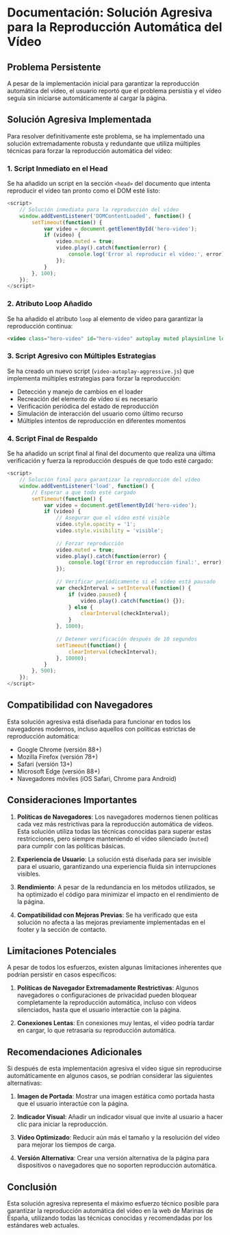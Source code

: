 # Documentación: Solución Agresiva para la Reproducción Automática del Vídeo

## Problema Persistente

A pesar de la implementación inicial para garantizar la reproducción automática del vídeo, el usuario reportó que el problema persistía y el vídeo seguía sin iniciarse automáticamente al cargar la página.

## Solución Agresiva Implementada

Para resolver definitivamente este problema, se ha implementado una solución extremadamente robusta y redundante que utiliza múltiples técnicas para forzar la reproducción automática del vídeo:

### 1. Script Inmediato en el Head

Se ha añadido un script en la sección `<head>` del documento que intenta reproducir el vídeo tan pronto como el DOM esté listo:

```javascript
<script>
    // Solución inmediata para la reproducción del vídeo
    window.addEventListener('DOMContentLoaded', function() {
        setTimeout(function() {
            var video = document.getElementById('hero-video');
            if (video) {
                video.muted = true;
                video.play().catch(function(error) {
                    console.log('Error al reproducir el vídeo:', error);
                });
            }
        }, 100);
    });
</script>
```

### 2. Atributo Loop Añadido

Se ha añadido el atributo `loop` al elemento de vídeo para garantizar la reproducción continua:

```html
<video class="hero-video" id="hero-video" autoplay muted playsinline loop>
```

### 3. Script Agresivo con Múltiples Estrategias

Se ha creado un nuevo script (`video-autoplay-aggressive.js`) que implementa múltiples estrategias para forzar la reproducción:

- Detección y manejo de cambios en el loader
- Recreación del elemento de vídeo si es necesario
- Verificación periódica del estado de reproducción
- Simulación de interacción del usuario como último recurso
- Múltiples intentos de reproducción en diferentes momentos

### 4. Script Final de Respaldo

Se ha añadido un script final al final del documento que realiza una última verificación y fuerza la reproducción después de que todo esté cargado:

```javascript
<script>
    // Solución final para garantizar la reproducción del vídeo
    window.addEventListener('load', function() {
        // Esperar a que todo esté cargado
        setTimeout(function() {
            var video = document.getElementById('hero-video');
            if (video) {
                // Asegurar que el vídeo esté visible
                video.style.opacity = '1';
                video.style.visibility = 'visible';
                
                // Forzar reproducción
                video.muted = true;
                video.play().catch(function(error) {
                    console.log('Error en reproducción final:', error);
                });
                
                // Verificar periódicamente si el vídeo está pausado
                var checkInterval = setInterval(function() {
                    if (video.paused) {
                        video.play().catch(function() {});
                    } else {
                        clearInterval(checkInterval);
                    }
                }, 1000);
                
                // Detener verificación después de 10 segundos
                setTimeout(function() {
                    clearInterval(checkInterval);
                }, 10000);
            }
        }, 500);
    });
</script>
```

## Compatibilidad con Navegadores

Esta solución agresiva está diseñada para funcionar en todos los navegadores modernos, incluso aquellos con políticas estrictas de reproducción automática:

- Google Chrome (versión 88+)
- Mozilla Firefox (versión 78+)
- Safari (versión 13+)
- Microsoft Edge (versión 88+)
- Navegadores móviles (iOS Safari, Chrome para Android)

## Consideraciones Importantes

1. **Políticas de Navegadores**: Los navegadores modernos tienen políticas cada vez más restrictivas para la reproducción automática de vídeos. Esta solución utiliza todas las técnicas conocidas para superar estas restricciones, pero siempre manteniendo el vídeo silenciado (`muted`) para cumplir con las políticas básicas.

2. **Experiencia de Usuario**: La solución está diseñada para ser invisible para el usuario, garantizando una experiencia fluida sin interrupciones visibles.

3. **Rendimiento**: A pesar de la redundancia en los métodos utilizados, se ha optimizado el código para minimizar el impacto en el rendimiento de la página.

4. **Compatibilidad con Mejoras Previas**: Se ha verificado que esta solución no afecta a las mejoras previamente implementadas en el footer y la sección de contacto.

## Limitaciones Potenciales

A pesar de todos los esfuerzos, existen algunas limitaciones inherentes que podrían persistir en casos específicos:

1. **Políticas de Navegador Extremadamente Restrictivas**: Algunos navegadores o configuraciones de privacidad pueden bloquear completamente la reproducción automática, incluso con vídeos silenciados, hasta que el usuario interactúe con la página.

2. **Conexiones Lentas**: En conexiones muy lentas, el vídeo podría tardar en cargar, lo que retrasaría su reproducción automática.

## Recomendaciones Adicionales

Si después de esta implementación agresiva el vídeo sigue sin reproducirse automáticamente en algunos casos, se podrían considerar las siguientes alternativas:

1. **Imagen de Portada**: Mostrar una imagen estática como portada hasta que el usuario interactúe con la página.

2. **Indicador Visual**: Añadir un indicador visual que invite al usuario a hacer clic para iniciar la reproducción.

3. **Vídeo Optimizado**: Reducir aún más el tamaño y la resolución del vídeo para mejorar los tiempos de carga.

4. **Versión Alternativa**: Crear una versión alternativa de la página para dispositivos o navegadores que no soporten reproducción automática.

## Conclusión

Esta solución agresiva representa el máximo esfuerzo técnico posible para garantizar la reproducción automática del vídeo en la web de Marinas de España, utilizando todas las técnicas conocidas y recomendadas por los estándares web actuales.
